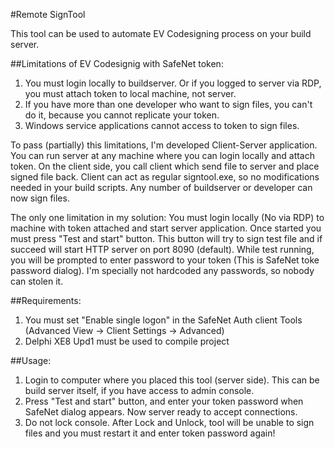 #Remote SignTool 

This tool can be used to automate EV Codesigning process on your build server.

##Limitations of EV Codesignig with SafeNet token:
1. You must login locally to buildserver. Or if you logged to server via RDP, you must attach token to local machine, not server.
2. If you have more than one developer who want to sign files, you can't do it, because you cannot replicate your token.
3. Windows service applications cannot access to token to sign files.

To pass (partially) this limitations, I'm developed Client-Server application. You can run server at any machine where you can login locally and attach token.
On the client side, you call client which send file to server and place signed file back. Client can act as regular signtool.exe, so no modifications needed in your build scripts. Any number of buildserver or developer can now sign files.

The only one limitation in my solution: You must login locally (No via RDP) to machine with token attached and start server application. Once started you must press "Test and start" button. This button will try to sign test file and if succeed will start HTTP server on port 8090 (default).
While test running, you will be prompted to enter password to your token (This is SafeNet toke password dialog). I'm specially not hardcoded any passwords, so nobody can stolen it.

##Requirements:
1. You must set "Enable single logon" in the SafeNet Auth client Tools (Advanced View -> Client Settings -> Advanced)
2. Delphi XE8 Upd1 must be used to compile project

##Usage:
1. Login to computer where you placed this tool (server side). This can be build server itself, if you have access to admin console.
2. Press "Test and start" button, and enter your token password when SafeNet dialog appears. Now server ready to accept connections.
3. Do not lock console. After Lock and Unlock, tool will be unable to sign files and you must restart it and enter token password again!
